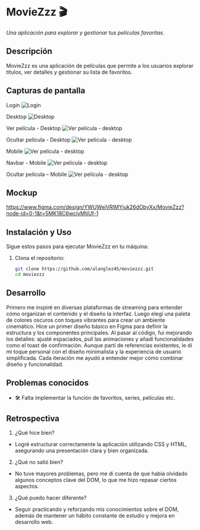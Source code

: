 # MovieZzz 🎬  
*Una aplicación para explorar y gestionar tus películas favoritas.*

## Descripción  
MovieZzz es una aplicación de películas que permite a los usuarios explorar títulos, ver detalles y gestionar su lista de favoritos. 

## Capturas de pantalla  
Login
![Login](./screenshots/login.png)  

Desktop
![Desktop](./screenshots/desktop.png)  

Ver película - Desktop
![Ver pelicula - desktop](./screenshots/desk-ver-pelicula.png) 

Ocultar película - Desktop
![Ver pelicula - desktop](./screenshots/desk-ocultar-pelicula.png) 

Mobile
![Ver pelicula - desktop](./screenshots/mobile.png)  

Navbar - Mobile 
![Ver pelicula - desktop](./screenshots/mobile-navbar.png) 

Ocultar película – Mobile
![Ver pelicula - desktop](./screenshots/mobile-navbar.png)  

## Mockup  
https://www.figma.com/design/YWUWeiVRIMYjuk26dObyXx/MovieZzz?node-id=0-1&t=5MK18C6wciyMtjUf-1

## Instalación y Uso  
Sigue estos pasos para ejecutar MovieZzz en tu máquina:

1. Clona el repositorio:  
   ```sh
   git clone https://github.com/alanglez45/moviezzz.git
   cd moviezzz


## Desarrollo  
Primero me inspiré en diversas plataformas de streaming para entender cómo organizan el contenido y el diseño la interfaz. Luego elegí una paleta de colores oscuros con toques vibrantes para crear un ambiente cinemático. Hice un primer diseño básico en Figma para definir la estructura y los componentes principales. Al pasar al código, fui mejorando los detalles: ajusté espaciados, pulí las animaciones y añadí funcionalidades como el toast de confirmación. Aunque partí de referencias existentes, le di mi toque personal con el diseño minimalista y la experiencia de usuario simplificada. Cada iteración me ayudó a entender mejor cómo combinar diseño y funcionalidad.

## Problemas conocidos
- 🛠 Falta implementar la función de favoritos, series, películas etc.


## Retrospectiva
  
   1. ¿Qué hice bien?  
   - Logré estructurar correctamente la aplicación utilizando CSS y HTML, asegurando una presentación clara y bien organizada.
   2. ¿Qué no salió bien?
   - No tuve mayores problemas, pero me di cuenta de que había olvidado algunos conceptos clave del DOM, lo que me hizo repasar ciertos aspectos.
   3. ¿Qué puedo hacer diferente?
   - Seguir practicando y reforzando mis conocimientos sobre el DOM, además de mantener un hábito constante de estudio y mejora en desarrollo web.
